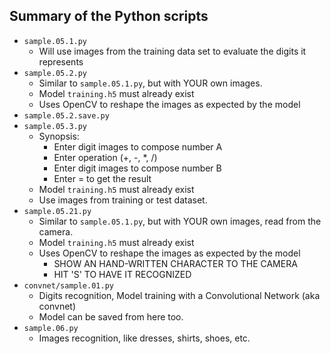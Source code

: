 ## Summary of the Python scripts
- `sample.05.1.py`
    - Will use images from the training data set to evaluate the digits it represents
- `sample.05.2.py`
    - Similar to `sample.05.1.py`, but with YOUR own images.
    - Model `training.h5` must already exist
    - Uses OpenCV to reshape the images as expected by the model
- `sample.05.2.save.py`
- `sample.05.3.py`
    - Synopsis:
        - Enter digit images to compose number A
        - Enter operation (+, -, *, /)
        - Enter digit images to compose number B
        - Enter = to get the result
    - Model `training.h5` must already exist
    - Use images from training or test dataset.
- `sample.05.21.py`
    - Similar to `sample.05.1.py`, but with YOUR own images, read from the camera.
    - Model `training.h5` must already exist
    - Uses OpenCV to reshape the images as expected by the model
        - SHOW AN HAND-WRITTEN CHARACTER TO THE CAMERA
        - HIT 'S' TO HAVE IT RECOGNIZED
- `convnet/sample.01.py`
    - Digits recognition, Model training with a Convolutional Network (aka convnet)
    - Model can be saved from here too.
- `sample.06.py`
    - Images recognition, like dresses, shirts, shoes, etc.
